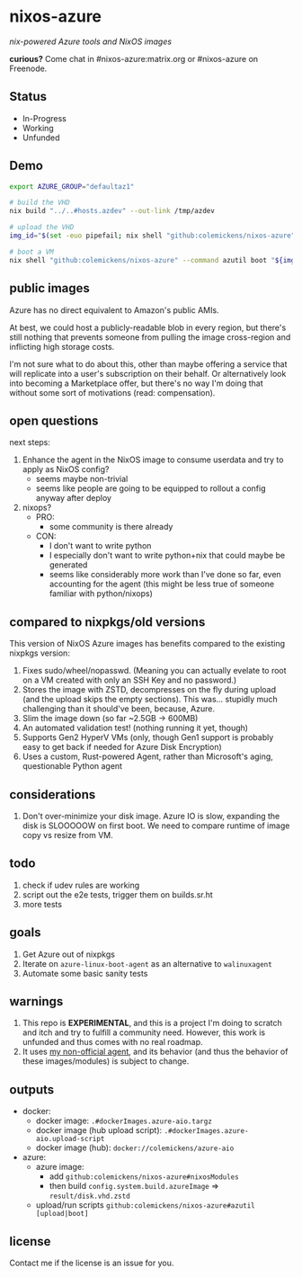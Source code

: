# nixos-azure
*nix-powered Azure tools and NixOS images*

**curious?** Come chat in #nixos-azure:matrix.org or #nixos-azure on Freenode.

## Status

* In-Progress
* Working
* Unfunded

## Demo

```bash
export AZURE_GROUP="defaultaz1"

# build the VHD
nix build "../..#hosts.azdev" --out-link /tmp/azdev

# upload the VHD
img_id="$(set -euo pipefail; nix shell "github:colemickens/nixos-azure" --command azutil upload /tmp/azdev)"

# boot a VM
nix shell "github:colemickens/nixos-azure" --command azutil boot "${img_id}"
```

## public images

Azure has no direct equivalent to Amazon's public AMIs.

At best, we could host a publicly-readable blob in every region, but there's still
nothing that prevents someone from pulling the image cross-region and inflicting high storage
costs.

I'm not sure what to do about this, other than maybe offering a service that will replicate
into a user's subscription on their behalf. Or alternatively look into becoming a Marketplace offer,
but there's no way I'm doing that without some sort of motivations (read: compensation).

## open questions

next steps:

1. Enhance the agent in the NixOS image to consume userdata and try to apply as NixOS config?
   - seems maybe non-trivial
   - seems like people are going to be equipped to rollout a config anyway after deploy
2. nixops?
   - PRO:
     - some community is there already
   - CON:
     - I don't want to write python
     - I especially don't want to write python+nix that could maybe be generated
     - seems like considerably more work than I've done so far, even accounting for the agent (this might be
       less true of someone familiar with python/nixops)

## compared to nixpkgs/old versions

This version of NixOS Azure images has benefits compared to the existing nixpkgs version:

1. Fixes sudo/wheel/nopasswd. (Meaning you can actually evelate to root on a VM created with only an SSH Key and no password.)
2. Stores the image with ZSTD, decompresses on the fly during upload (and the upload
   skips the empty sections). This was... stupidly much challenging than it should've been, because, Azure.
3. Slim the image down (so far ~2.5GB -> 600MB)
4. An automated validation test! (nothing running it yet, though)
5. Supports Gen2 HyperV VMs (only, though Gen1 support is probably easy to get back if needed for Azure Disk Encryption)
6. Uses a custom, Rust-powered Agent, rather than Microsoft's aging, questionable Python agent

## considerations
1. Don't over-minimize your disk image.
   Azure IO is slow, expanding the disk is SLOOOOOW on first boot.
   We need to compare runtime of image copy vs resize from VM.

## todo
1. check if udev rules are working
2. script out the e2e tests, trigger them on builds.sr.ht
3. more tests

## goals
1. Get Azure out of nixpkgs
2. Iterate on `azure-linux-boot-agent` as an alternative to `walinuxagent`
3. Automate some basic sanity tests

## warnings
1. This repo is **EXPERIMENTAL**, and this is a project I'm doing to scratch and itch and try to fulfill a community
   need. However, this work is unfunded and thus comes with no real roadmap.
2. It uses [my non-official agent](https://github.com/colemickens/azure-linux-boot-agent),
and its behavior (and thus the behavior of these images/modules) is subject
to change.

## outputs
* docker:
  * docker image: `.#dockerImages.azure-aio.targz`
  * docker image (hub upload script): `.#dockerImages.azure-aio.upload-script`
  * docker image (hub): `docker://colemickens/azure-aio`
* azure:
  * azure image:
     * add `github:colemickens/nixos-azure#nixosModules`
     * then build `config.system.build.azureImage` => `result/disk.vhd.zstd`
  * upload/run scripts `github:colemickens/nixos-azure#azutil [upload|boot]`

## license
Contact me if the license is an issue for you.
